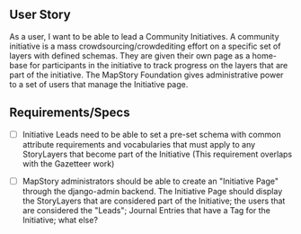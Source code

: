 ## User Story

As a user, I want to be able to lead a Community Initiatives. A community initiative is a mass crowdsourcing/crowdediting effort on a specific set of layers with defined schemas. They are given their own page as a home-base for participants in the initiative to track progress on the layers that are part of the initiative. The MapStory Foundation gives administrative power to a set of users that manage the Initiative page.

## Requirements/Specs

- [ ] Initiative Leads need to be able to set a pre-set schema with common attribute requirements and vocabularies that must apply to any StoryLayers that become part of the Initiative (This requirement overlaps with the Gazetteer work)

- [ ] MapStory administrators should be able to create an "Initiative Page" through the django-admin backend. The Initiative Page should display the StoryLayers that are considered part of the Initiative; the users that are considered the "Leads"; Journal Entries that have a Tag for the Initiative; what else? 

